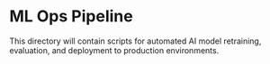 # ML Ops Pipeline
This directory will contain scripts for automated AI model retraining, evaluation, and deployment to production environments.
